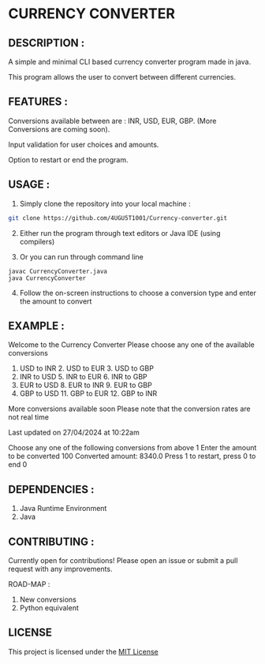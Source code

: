 # CURRENCY CONVERTER


## DESCRIPTION :

A simple and minimal CLI based currency converter program made in java.

This program allows the user to convert between different currencies.


## FEATURES :

Conversions available between are : INR, USD, EUR, GBP. (More Conversions are coming soon).

Input validation for user choices and amounts.

Option to restart or end the program.


## USAGE :

1. Simply clone the repository into your local machine : 
```sh
git clone https://github.com/4UGU5T1001/Currency-converter.git
```

2. Either run the program through text editors or Java IDE (using compilers)

3. Or you can run through command line
```
javac CurrencyConverter.java
java CurrencyConverter
```
4. Follow the on-screen instructions to choose a conversion type and enter the amount to convert


## EXAMPLE :

Welcome to the Currency Converter
Please choose any one of the available conversions
1. USD to INR    2. USD to EUR    3. USD to GBP
4. INR to USD    5. INR to EUR    6. INR to GBP
7. EUR to USD    8. EUR to INR    9. EUR to GBP
10. GBP to USD   11. GBP to EUR   12. GBP to INR

More conversions available soon
Please note that the conversion rates are not real time

Last updated on 27/04/2024 at 10:22am

Choose any one of the following conversions from above
1
Enter the amount to be converted
100
Converted amount: 8340.0
Press 1 to restart, press 0 to end
0

## DEPENDENCIES :

1. Java Runtime Environment
2. Java

## CONTRIBUTING : 

Currently open for contributions! Please open an issue or submit a pull request with any improvements.

ROAD-MAP :

1. New conversions
2. Python equivalent


## LICENSE

This project is licensed under the [MIT License]()
